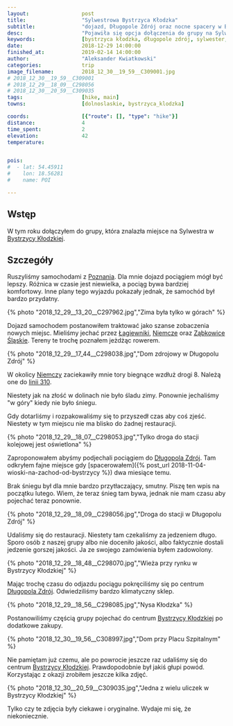 ```yaml
---
layout:                 post
title:                  "Sylwestrowa Bystrzyca Kłodzka"
subtitle:               "dojazd, Długopole Zdrój oraz nocne spacery w Bystrzycy"
desc:                   "Pojawiła się opcja dołączenia do grupy na Sylwester w Bystrzycy Kłodzkiej. Tego dnia dojechaliśmy samochodem tam a następnie pokręciliśmy się po Długopolu Zdrój oraz samej Bystrzycy."
keywords:               [bystrzyca kłodzka, długopole zdrój, sylwester, brak śniegu]
date:                   2018-12-29 14:00:00
finished_at:            2019-02-14 14:00:00
author:                 "Aleksander Kwiatkowski"
categories:             trip
image_filename:         2018_12_30__19_59__C309001.jpg
# 2018_12_30__19_59__C309001
# 2018_12_29__18_09__C298056
# 2018_12_30__20_59__C309035
tags:                   [hike, main]
towns:                  [dolnoslaskie, bystrzyca_klodzka]

coords:                 [{"route": [], "type": "hike"}]
distance:               4
time_spent:             2
elevation:              42
temperature:            


pois:
#  - lat: 54.45911
#    lon: 18.56281
#    name: POI

---
```


[wiki-bystrzyca-klodzka]: https://pl.wikipedia.org/wiki/Bystrzyca_K%C5%82odzka
[wiki-poznan]: https://pl.wikipedia.org/wiki/Pozna%C5%84
[wiki-lagiewniki]: https://pl.wikipedia.org/wiki/%C5%81agiewniki_(wojew%C3%B3dztwo_dolno%C5%9Bl%C4%85skie)
[wiki-niemcza]: https://pl.wikipedia.org/wiki/Niemcza
[wiki-zabkowice-slaskie]: https://pl.wikipedia.org/wiki/Z%C4%85bkowice_%C5%9Al%C4%85skie
[wiki-dlugopole-zdroj]: https://pl.wikipedia.org/wiki/D%C5%82ugopole-Zdr%C3%B3j
[wiki-linia-310]: https://pl.wikipedia.org/wiki/Linia_kolejowa_nr_310

## Wstęp

W tym roku dołączyłem do grupy, która znalazła miejsce na Sylwestra
w [Bystrzycy Kłodzkiej][wiki-bystrzyca-klodzka].

## Szczegóły

Ruszyliśmy samochodami z [Poznania][wiki-poznan]. Dla mnie dojazd
pociągiem mógł być lepszy. Różnica w czasie jest niewielka, a pociąg
bywa bardziej komfortowy. Inne plany tego wyjazdu pokazały jednak,
że samochód był bardzo przydatny.

{% photo "2018_12_29__13_20__C297962.jpg","Zima była tylko w górach" %}

Dojazd samochodem postanowiłem traktować jako szanse zobaczenia nowych miejsc.
Mieliśmy jechać przez [Łagiewniki][wiki-lagiewniki], [Niemcze][wiki-niemcza]
oraz [Ząbkowice Śląskie][wiki-zabkowice-slaskie]. Tereny
te trochę poznałem jeżdżąc rowerem.

{% photo "2018_12_29__17_44__C298038.jpg","Dom zdrojowy w Długopolu Zdrój" %}

W okolicy [Niemczy][wiki-niemcza] zaciekawiły mnie tory biegnące wzdłuż
drogi 8. Należą one do [linii 310][wiki-linia-310].

Niestety jak na złość w dolinach nie było śladu zimy. Ponownie
jechaliśmy "w góry" kiedy nie było śniegu.

Gdy dotarliśmy i rozpakowaliśmy się to przyszedł czas aby coś zjeść.
Niestety w tym miejscu nie ma blisko do żadnej restauracji.

{% photo "2018_12_29__18_07__C298053.jpg","Tylko droga do stacji kolejowej jest oświetlona" %}

Zaproponowałem abyśmy podjechali pociągiem do [Długopola Zdrój][wiki-dlugopole-zdroj].
Tam odkryłem fajne miejsce gdy
[spacerowałem]({% post_url 2018-11-04-wioski-na-zachod-od-bystrzycy %})
dwa miesiące temu.

Brak śniegu był dla mnie bardzo przytłaczający, smutny. Piszę ten wpis
na początku lutego. Wiem, że teraz śnieg tam bywa, jednak nie mam
czasu aby pojechać teraz ponownie.

{% photo "2018_12_29__18_09__C298056.jpg","Droga do stacji w Długopolu Zdrój" %}

Udaliśmy się do restauracji. Niestety tam czekaliśmy za jedzeniem długo.
Sporo osób z naszej grupy albo nie doceniło jakości, albo faktycznie dostali
jedzenie gorszej jakości. Ja ze swojego zamówienia byłem zadowolony.

{% photo "2018_12_29__18_48__C298070.jpg","Wieża przy rynku w Bystrzycy Kłodzkiej" %}

Mając trochę czasu do odjazdu pociągu pokręciliśmy się po centrum
[Długopola Zdrój][wiki-dlugopole-zdroj]. Odwiedziliśmy bardzo klimatyczny sklep.

{% photo "2018_12_29__18_56__C298085.jpg","Nysa Kłodzka" %}

Postanowiliśmy częścią grupy pojechać do centrum [Bystrzycy Kłodzkiej][wiki-bystrzyca-klodzka]
po dodatkowe zakupy.

{% photo "2018_12_30__19_56__C308997.jpg","Dom przy Placu Szpitalnym" %}

Nie pamiętam już czemu, ale po powrocie jeszcze raz udaliśmy się
do centrum [Bystrzycy Kłodzkiej][wiki-bystrzyca-klodzka]. Prawdopodobnie
był jakiś głupi powód. Korzystając z okazji zrobiłem jeszcze kilka zdjęć.

{% photo "2018_12_30__20_59__C309035.jpg","Jedna z wielu uliczek w Bystrzycy Kłodzkiej" %}

Tylko czy te zdjęcia były ciekawe i oryginalne. Wydaje mi się, że niekoniecznie.
